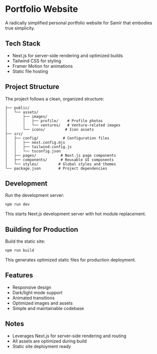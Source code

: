 # Portfolio Website

A radically simplified personal portfolio website for Samir that embodies true simplicity.

## Tech Stack

- Next.js for server-side rendering and optimized builds
- Tailwind CSS for styling
- Framer Motion for animations
- Static file hosting

## Project Structure

The project follows a clean, organized structure:

```
├── public/
│   └── assets/
│       ├── images/
│       │   ├── profile/    # Profile photos
│       │   └── ventures/   # Venture-related images
│       └── icons/         # Icon assets
├── src/
│   ├── config/           # Configuration files
│   │   ├── next.config.mjs
│   │   ├── tailwind.config.js
│   │   └── tsconfig.json
│   ├── pages/           # Next.js page components
│   ├── components/      # Reusable UI components
│   └── styles/         # Global styles and themes
└── package.json        # Project dependencies
```

## Development

Run the development server:

```bash
npm run dev
```

This starts Next.js development server with hot module replacement.

## Building for Production

Build the static site:

```bash
npm run build
```

This generates optimized static files for production deployment.

## Features

- Responsive design
- Dark/light mode support
- Animated transitions
- Optimized images and assets
- Simple and maintainable codebase

## Notes

- Leverages Next.js for server-side rendering and routing
- All assets are optimized during build
- Static site deployment ready